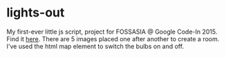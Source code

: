 # lights-out
My first-ever little js script, project for FOSSASIA @ Google Code-In 2015. Find it [here](oanarosca.github.io/lights-out). There are 5 images placed one after another to create a room. I've used the html map element to switch the bulbs on and off.

